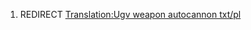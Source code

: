 1.  REDIRECT [Translation:Ugv weapon autocannon
    txt/pl](Translation:Ugv_weapon_autocannon_txt/pl "wikilink")